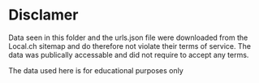 # Disclamer
Data seen in this folder and the urls.json file were downloaded from the Local.ch sitemap and do therefore not violate their terms of service.
The data was publically accessable and did not require to accept any terms. 

The data used here is for educational purposes only 
